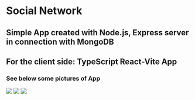 # Social Network 

## Simple App created with Node.js, Express server in connection with MongoDB
## For the client side: TypeScript React-Vite App

### See below some pictures of App

<img src="./src//assets//main.png">
<img src="./src//assets//posts.png">
<img src="./src//assets//people.png">
